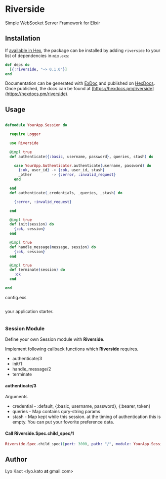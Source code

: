 # Riverside

Simple WebSocket Server Framework for Elixir

## Installation

If [available in Hex](https://hex.pm/docs/publish), the package can be installed
by adding `riverside` to your list of dependencies in `mix.exs`:

```elixir
def deps do
  [{:riverside, "~> 0.1.0"}]
end
```

Documentation can be generated with [ExDoc](https://github.com/elixir-lang/ex_doc)
and published on [HexDocs](https://hexdocs.pm). Once published, the docs can
be found at [https://hexdocs.pm/riverside](https://hexdocs.pm/riverside).

## Usage

```elixir

defmodule YourApp.Session do

  require Logger

  use Riverside

  @impl true
  def authenticate({:basic, username, password}, queries, stash) do

    case YourApp.Authenticator.authenticate(username, password) do
      {:ok, user_id} -> {:ok, user_id, stash}
      _other         -> {:error, :invalid_request}
    end

  end
  def authenticate(_credentials, _queries, _stash) do

    {:error, :invalid_request}

  end

  @impl true
  def init(session) do
    {:ok, session}
  end

  @impl true
  def handle_message(message, session) do
    {:ok, session}
  end

  @impl true
  def terminate(session) do
    :ok
  end

end
```

config.exs

```elixir
```

your application starter.

```elixir


```

### Session Module

Define your own Session module with **Riverside**.

Implement following callback functions which **Riverside** requires.

- authenticate/3
- init/1
- handle_message/2
- terminate

#### authenticate/3

Arguments

* credential - :default, {:basic, username, password}, {:bearer, token}
* queries - Map contains qury-string params
* stash - Map kept while this session. at the timing of authentication this is empty. You can put your fovorite preference data.

#### Call Riverside.Spec.child_spec/1

```elixir
Riverside.Spec.child_spec([port: 3000, path: "/", module: YourApp.Session])
```


## Author

Lyo Kaot <lyo.kato __at__ gmail.com>

